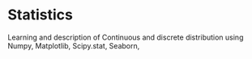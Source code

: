 # Statistics
Learning and description of Continuous and discrete distribution
using Numpy, Matplotlib, Scipy.stat, Seaborn, 
